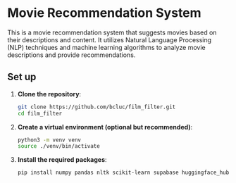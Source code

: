 # Movie Recommendation System

This is a movie recommendation system that suggests movies based on their descriptions and content. It utilizes Natural Language Processing (NLP) techniques and machine learning algorithms to analyze movie descriptions and provide recommendations.

## Set up

1. **Clone the repository**:

   ```bash
   git clone https://github.com/bcluc/film_filter.git
   cd film_filter

   ```

2. **Create a virtual environment (optional but recommended)**:

   ```bash
   python3 -m venv venv
   source ./venv/bin/activate

   ```

3. **Install the required packages**:
   ```bash
   pip install numpy pandas nltk scikit-learn supabase huggingface_hub tabulate Flask flasgger
   ```
